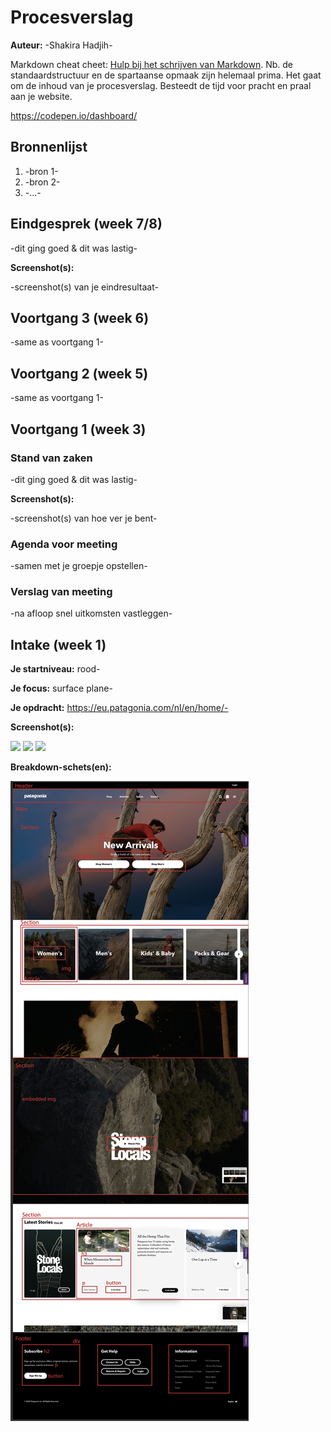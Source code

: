 # Procesverslag
**Auteur:** -Shakira Hadjih-

Markdown cheat cheet: [Hulp bij het schrijven van Markdown](https://github.com/adam-p/markdown-here/wiki/Markdown-Cheatsheet). Nb. de standaardstructuur en de spartaanse opmaak zijn helemaal prima. Het gaat om de inhoud van je procesverslag. Besteedt de tijd voor pracht en praal aan je website.

https://codepen.io/dashboard/

## Bronnenlijst
1. -bron 1-
2. -bron 2-
3. -...-



## Eindgesprek (week 7/8)

-dit ging goed & dit was lastig-

**Screenshot(s):**

-screenshot(s) van je eindresultaat-



## Voortgang 3 (week 6)

-same as voortgang 1-



## Voortgang 2 (week 5)

-same as voortgang 1-



## Voortgang 1 (week 3)

### Stand van zaken

-dit ging goed & dit was lastig-

**Screenshot(s):**

-screenshot(s) van hoe ver je bent-

### Agenda voor meeting

-samen met je groepje opstellen-

### Verslag van meeting

-na afloop snel uitkomsten vastleggen-



## Intake (week 1)

**Je startniveau:** rood-

**Je focus:** surface plane-

**Je opdracht:** https://eu.patagonia.com/nl/en/home/-

**Screenshot(s):**

<img src="images/Schermafbeelding%202020-09-03%20om%2013.23.54.png">
<img src="images/Schermafbeelding%202020-09-03%20om%2013.23.59.png">
<img src="images/Schermafbeelding%202020-09-03%20om%2013.24.04.png">

**Breakdown-schets(en):**

<img src="images/Schermafbeelding%202020-09-03%20om%2014.08.36.png">
